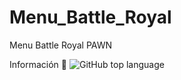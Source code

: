 # Menu_Battle_Royal
Menu Battle Royal PAWN


Información 🦖
![GitHub top language](https://img.shields.io/github/languages/top/jkdevarg/Menu_Battle_Royal?style=plastic)
